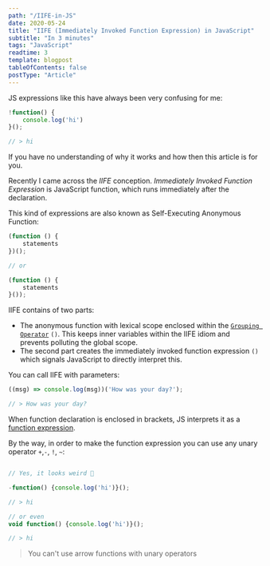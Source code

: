```yaml
---
path: "/IIFE-in-JS"
date: 2020-05-24
title: "IIFE (Immediately Invoked Function Expression) in JavaScript"
subtitle: "In 3 minutes"
tags: "JavaScript"
readtime: 3
template: blogpost
tableOfContents: false
postType: "Article"
---
```


JS expressions like this have always been very confusing for me:

```js
!function() {
    console.log('hi')
}();

// > hi
```

If you have no understanding of why it works and how then this article is for you.

Recently I came across the *IIFE* conception. *Immediately Invoked Function Expression* is JavaScript function, which runs immediately after the declaration.

This kind of expressions are also known as Self-Executing Anonymous Function:

```js
(function () {
    statements
})();

// or

(function () {
    statements
}());
```

IIFE contains of two parts:

- The anonymous function with lexical scope enclosed within the [`Grouping Operator`](https://developer.mozilla.org/en-US/docs/Web/JavaScript/Reference/Operators/Grouping) `()`. This keeps inner variables within the IIFE idiom and prevents polluting the global scope.
- The second part creates the immediately invoked function expression `()` which signals JavaScript to directly interpret this.

You can call IIFE with parameters:

```js
((msg) => console.log(msg))('How was your day?');

// > How was your day?
```

When function declaration is enclosed in brackets, JS interprets it as a [function expression](https://developer.mozilla.org/en-US/docs/Web/JavaScript/Reference/Operators/function).

By the way, in order to make the function expression you can use any unary operator `+`,`-`, `!`, `~`:

```js

// Yes, it looks weird 🤔

-function() {console.log('hi')}();

// > hi

// or even
void function() {console.log('hi')}();

// > hi
```

> You can't use arrow functions with unary operators
